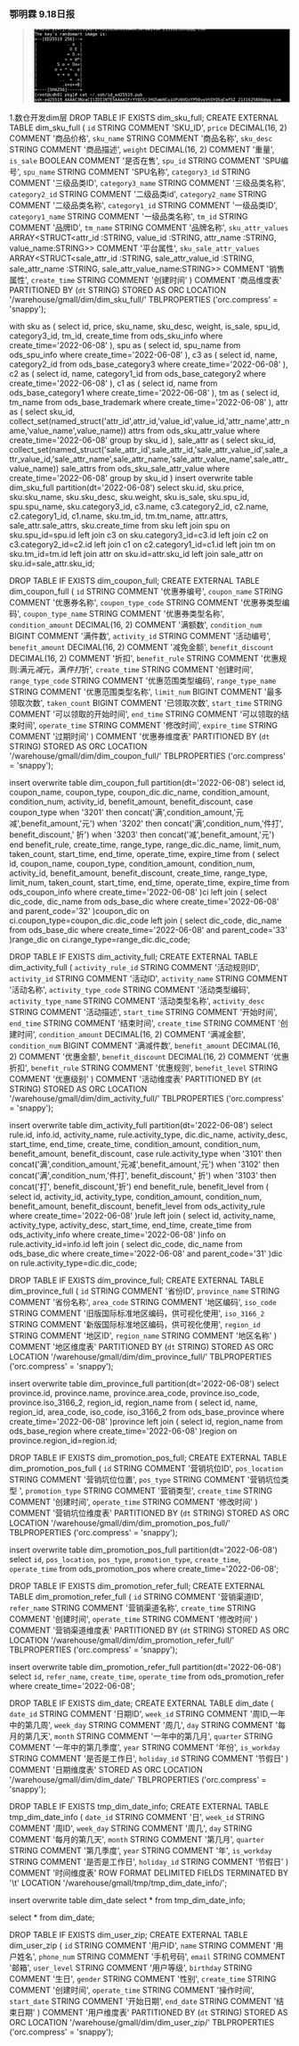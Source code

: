 ### 鄂明霖 9.18日报

>![img.png](img.png)

1.数仓开发dim层
DROP TABLE IF EXISTS dim_sku_full;
CREATE EXTERNAL TABLE dim_sku_full
(
`id`                   STRING COMMENT 'SKU_ID',
`price`                DECIMAL(16, 2) COMMENT '商品价格',
`sku_name`             STRING COMMENT '商品名称',
`sku_desc`             STRING COMMENT '商品描述',
`weight`               DECIMAL(16, 2) COMMENT '重量',
`is_sale`              BOOLEAN COMMENT '是否在售',
`spu_id`               STRING COMMENT 'SPU编号',
`spu_name`             STRING COMMENT 'SPU名称',
`category3_id`         STRING COMMENT '三级品类ID',
`category3_name`       STRING COMMENT '三级品类名称',
`category2_id`         STRING COMMENT '二级品类id',
`category2_name`       STRING COMMENT '二级品类名称',
`category1_id`         STRING COMMENT '一级品类ID',
`category1_name`       STRING COMMENT '一级品类名称',
`tm_id`                  STRING COMMENT '品牌ID',
`tm_name`               STRING COMMENT '品牌名称',
`sku_attr_values`      ARRAY<STRUCT<attr_id :STRING,
value_id :STRING,
attr_name :STRING,
value_name:STRING>> COMMENT '平台属性',
`sku_sale_attr_values` ARRAY<STRUCT<sale_attr_id :STRING,
sale_attr_value_id :STRING,
sale_attr_name :STRING,
sale_attr_value_name:STRING>> COMMENT '销售属性',
`create_time`          STRING COMMENT '创建时间'
) COMMENT '商品维度表'
PARTITIONED BY (`dt` STRING)
STORED AS ORC
LOCATION '/warehouse/gmall/dim/dim_sku_full/'
TBLPROPERTIES ('orc.compress' = 'snappy');




with
sku as
(
select
id,
price,
sku_name,
sku_desc,
weight,
is_sale,
spu_id,
category3_id,
tm_id,
create_time
from ods_sku_info
where create_time='2022-06-08'
),
spu as
(
select
id,
spu_name
from ods_spu_info
where create_time='2022-06-08'
),
c3 as
(
select
id,
name,
category2_id
from ods_base_category3
where create_time='2022-06-08'
),
c2 as
(
select
id,
name,
category1_id
from ods_base_category2
where create_time='2022-06-08'
),
c1 as
(
select
id,
name
from ods_base_category1
where create_time='2022-06-08'
),
tm as
(
select
id,
tm_name
from ods_base_trademark
where create_time='2022-06-08'
),
attr as
(
select
sku_id,
collect_set(named_struct('attr_id',attr_id,'value_id',value_id,'attr_name',attr_name,'value_name',value_name)) attrs
from ods_sku_attr_value
where create_time='2022-06-08'
group by sku_id
),
sale_attr as
(
select
sku_id,
collect_set(named_struct('sale_attr_id',sale_attr_id,'sale_attr_value_id',sale_attr_value_id,'sale_attr_name',sale_attr_name,'sale_attr_value_name',sale_attr_value_name)) sale_attrs
from ods_sku_sale_attr_value
where create_time='2022-06-08'
group by sku_id
)
insert overwrite table dim_sku_full partition(dt='2022-06-08')
select
sku.id,
sku.price,
sku.sku_name,
sku.sku_desc,
sku.weight,
sku.is_sale,
sku.spu_id,
spu.spu_name,
sku.category3_id,
c3.name,
c3.category2_id,
c2.name,
c2.category1_id,
c1.name,
sku.tm_id,
tm.tm_name,
attr.attrs,
sale_attr.sale_attrs,
sku.create_time
from sku
left join spu on sku.spu_id=spu.id
left join c3 on sku.category3_id=c3.id
left join c2 on c3.category2_id=c2.id
left join c1 on c2.category1_id=c1.id
left join tm on sku.tm_id=tm.id
left join attr on sku.id=attr.sku_id
left join sale_attr on sku.id=sale_attr.sku_id;


DROP TABLE IF EXISTS dim_coupon_full;
CREATE EXTERNAL TABLE dim_coupon_full
(
`id`                  STRING COMMENT '优惠券编号',
`coupon_name`       STRING COMMENT '优惠券名称',
`coupon_type_code` STRING COMMENT '优惠券类型编码',
`coupon_type_name` STRING COMMENT '优惠券类型名称',
`condition_amount` DECIMAL(16, 2) COMMENT '满额数',
`condition_num`     BIGINT COMMENT '满件数',
`activity_id`       STRING COMMENT '活动编号',
`benefit_amount`   DECIMAL(16, 2) COMMENT '减免金额',
`benefit_discount` DECIMAL(16, 2) COMMENT '折扣',
`benefit_rule`     STRING COMMENT '优惠规则:满元*减*元，满*件打*折',
`create_time`       STRING COMMENT '创建时间',
`range_type_code`  STRING COMMENT '优惠范围类型编码',
`range_type_name`  STRING COMMENT '优惠范围类型名称',
`limit_num`         BIGINT COMMENT '最多领取次数',
`taken_count`       BIGINT COMMENT '已领取次数',
`start_time`        STRING COMMENT '可以领取的开始时间',
`end_time`          STRING COMMENT '可以领取的结束时间',
`operate_time`      STRING COMMENT '修改时间',
`expire_time`       STRING COMMENT '过期时间'
) COMMENT '优惠券维度表'
PARTITIONED BY (`dt` STRING)
STORED AS ORC
LOCATION '/warehouse/gmall/dim/dim_coupon_full/'
TBLPROPERTIES ('orc.compress' = 'snappy');



insert overwrite table dim_coupon_full partition(dt='2022-06-08')
select
id,
coupon_name,
coupon_type,
coupon_dic.dic_name,
condition_amount,
condition_num,
activity_id,
benefit_amount,
benefit_discount,
case coupon_type
when '3201' then concat('满',condition_amount,'元减',benefit_amount,'元')
when '3202' then concat('满',condition_num,'件打', benefit_discount,' 折')
when '3203' then concat('减',benefit_amount,'元')
end benefit_rule,
create_time,
range_type,
range_dic.dic_name,
limit_num,
taken_count,
start_time,
end_time,
operate_time,
expire_time
from
(
select
id,
coupon_name,
coupon_type,
condition_amount,
condition_num,
activity_id,
benefit_amount,
benefit_discount,
create_time,
range_type,
limit_num,
taken_count,
start_time,
end_time,
operate_time,
expire_time
from ods_coupon_info
where create_time='2022-06-08'
)ci
left join
(
select
dic_code,
dic_name
from ods_base_dic
where create_time='2022-06-08'
and parent_code='32'
)coupon_dic
on ci.coupon_type=coupon_dic.dic_code
left join
(
select
dic_code,
dic_name
from ods_base_dic
where create_time='2022-06-08'
and parent_code='33'
)range_dic
on ci.range_type=range_dic.dic_code;



DROP TABLE IF EXISTS dim_activity_full;
CREATE EXTERNAL TABLE dim_activity_full
(
`activity_rule_id`   STRING COMMENT '活动规则ID',
`activity_id`         STRING COMMENT '活动ID',
`activity_name`       STRING COMMENT '活动名称',
`activity_type_code` STRING COMMENT '活动类型编码',
`activity_type_name` STRING COMMENT '活动类型名称',
`activity_desc`       STRING COMMENT '活动描述',
`start_time`           STRING COMMENT '开始时间',
`end_time`             STRING COMMENT '结束时间',
`create_time`          STRING COMMENT '创建时间',
`condition_amount`    DECIMAL(16, 2) COMMENT '满减金额',
`condition_num`       BIGINT COMMENT '满减件数',
`benefit_amount`      DECIMAL(16, 2) COMMENT '优惠金额',
`benefit_discount`   DECIMAL(16, 2) COMMENT '优惠折扣',
`benefit_rule`        STRING COMMENT '优惠规则',
`benefit_level`       STRING COMMENT '优惠级别'
) COMMENT '活动维度表'
PARTITIONED BY (`dt` STRING)
STORED AS ORC
LOCATION '/warehouse/gmall/dim/dim_activity_full/'
TBLPROPERTIES ('orc.compress' = 'snappy');





insert overwrite table dim_activity_full partition(dt='2022-06-08')
select
rule.id,
info.id,
activity_name,
rule.activity_type,
dic.dic_name,
activity_desc,
start_time,
end_time,
create_time,
condition_amount,
condition_num,
benefit_amount,
benefit_discount,
case rule.activity_type
when '3101' then concat('满',condition_amount,'元减',benefit_amount,'元')
when '3102' then concat('满',condition_num,'件打', benefit_discount,' 折')
when '3103' then concat('打', benefit_discount,'折')
end benefit_rule,
benefit_level
from
(
select
id,
activity_id,
activity_type,
condition_amount,
condition_num,
benefit_amount,
benefit_discount,
benefit_level
from ods_activity_rule
where create_time='2022-06-08'
)rule
left join
(
select
id,
activity_name,
activity_type,
activity_desc,
start_time,
end_time,
create_time
from ods_activity_info
where create_time='2022-06-08'
)info
on rule.activity_id=info.id
left join
(
select
dic_code,
dic_name
from ods_base_dic
where create_time='2022-06-08'
and parent_code='31'
)dic
on rule.activity_type=dic.dic_code;



DROP TABLE IF EXISTS dim_province_full;
CREATE EXTERNAL TABLE dim_province_full
(
`id`              STRING COMMENT '省份ID',
`province_name` STRING COMMENT '省份名称',
`area_code`     STRING COMMENT '地区编码',
`iso_code`      STRING COMMENT '旧版国际标准地区编码，供可视化使用',
`iso_3166_2`    STRING COMMENT '新版国际标准地区编码，供可视化使用',
`region_id`     STRING COMMENT '地区ID',
`region_name`   STRING COMMENT '地区名称'
) COMMENT '地区维度表'
PARTITIONED BY (`dt` STRING)
STORED AS ORC
LOCATION '/warehouse/gmall/dim/dim_province_full/'
TBLPROPERTIES ('orc.compress' = 'snappy');



insert overwrite table dim_province_full partition(dt='2022-06-08')
select
province.id,
province.name,
province.area_code,
province.iso_code,
province.iso_3166_2,
region_id,
region_name
from
(
select
id,
name,
region_id,
area_code,
iso_code,
iso_3166_2
from ods_base_province
where create_time='2022-06-08'
)province
left join
(
select
id,
region_name
from ods_base_region
where create_time='2022-06-08'
)region
on province.region_id=region.id;


DROP TABLE IF EXISTS dim_promotion_pos_full;
CREATE EXTERNAL TABLE dim_promotion_pos_full
(
`id`                 STRING COMMENT '营销坑位ID',
`pos_location`     STRING COMMENT '营销坑位位置',
`pos_type`          STRING COMMENT '营销坑位类型 ',
`promotion_type`   STRING COMMENT '营销类型',
`create_time`       STRING COMMENT '创建时间',
`operate_time`      STRING COMMENT '修改时间'
) COMMENT '营销坑位维度表'
PARTITIONED BY (`dt` STRING)
STORED AS ORC
LOCATION '/warehouse/gmall/dim/dim_promotion_pos_full/'
TBLPROPERTIES ('orc.compress' = 'snappy');




insert overwrite table dim_promotion_pos_full partition(dt='2022-06-08')
select
`id`,
`pos_location`,
`pos_type`,
`promotion_type`,
`create_time`,
`operate_time`
from ods_promotion_pos
where create_time='2022-06-08';


DROP TABLE IF EXISTS dim_promotion_refer_full;
CREATE EXTERNAL TABLE dim_promotion_refer_full
(
`id`                    STRING COMMENT '营销渠道ID',
`refer_name`          STRING COMMENT '营销渠道名称',
`create_time`         STRING COMMENT '创建时间',
`operate_time`        STRING COMMENT '修改时间'
) COMMENT '营销渠道维度表'
PARTITIONED BY (`dt` STRING)
STORED AS ORC
LOCATION '/warehouse/gmall/dim/dim_promotion_refer_full/'
TBLPROPERTIES ('orc.compress' = 'snappy');


insert overwrite table dim_promotion_refer_full partition(dt='2022-06-08')
select
`id`,
`refer_name`,
`create_time`,
`operate_time`
from ods_promotion_refer
where create_time='2022-06-08';


DROP TABLE IF EXISTS dim_date;
CREATE EXTERNAL TABLE dim_date
(
`date_id`    STRING COMMENT '日期ID',
`week_id`    STRING COMMENT '周ID,一年中的第几周',
`week_day`   STRING COMMENT '周几',
`day`         STRING COMMENT '每月的第几天',
`month`       STRING COMMENT '一年中的第几月',
`quarter`    STRING COMMENT '一年中的第几季度',
`year`        STRING COMMENT '年份',
`is_workday` STRING COMMENT '是否是工作日',
`holiday_id` STRING COMMENT '节假日'
) COMMENT '日期维度表'
STORED AS ORC
LOCATION '/warehouse/gmall/dim/dim_date/'
TBLPROPERTIES ('orc.compress' = 'snappy');


DROP TABLE IF EXISTS tmp_dim_date_info;
CREATE EXTERNAL TABLE tmp_dim_date_info (
`date_id`       STRING COMMENT '日',
`week_id`       STRING COMMENT '周ID',
`week_day`      STRING COMMENT '周几',
`day`            STRING COMMENT '每月的第几天',
`month`          STRING COMMENT '第几月',
`quarter`       STRING COMMENT '第几季度',
`year`           STRING COMMENT '年',
`is_workday`    STRING COMMENT '是否是工作日',
`holiday_id`    STRING COMMENT '节假日'
) COMMENT '时间维度表'
ROW FORMAT DELIMITED FIELDS TERMINATED BY '\t'
LOCATION '/warehouse/gmall/tmp/tmp_dim_date_info/';


insert overwrite table dim_date select * from tmp_dim_date_info;

select * from dim_date;


DROP TABLE IF EXISTS dim_user_zip;
CREATE EXTERNAL TABLE dim_user_zip
(
`id`           STRING COMMENT '用户ID',
`name`         STRING COMMENT '用户姓名',
`phone_num`    STRING COMMENT '手机号码',
`email`        STRING COMMENT '邮箱',
`user_level`   STRING COMMENT '用户等级',
`birthday`     STRING COMMENT '生日',
`gender`       STRING COMMENT '性别',
`create_time`  STRING COMMENT '创建时间',
`operate_time` STRING COMMENT '操作时间',
`start_date`   STRING COMMENT '开始日期',
`end_date`     STRING COMMENT '结束日期'
) COMMENT '用户维度表'
PARTITIONED BY (`dt` STRING)
STORED AS ORC
LOCATION '/warehouse/gmall/dim/dim_user_zip/'
TBLPROPERTIES ('orc.compress' = 'snappy');



